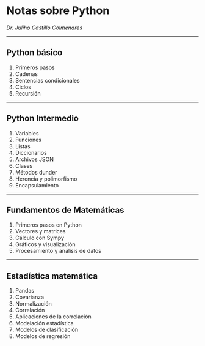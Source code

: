 
# Notas sobre Python

*Dr. Juliho Castillo Colmenares*

---

## Python básico

1.   Primeros pasos
2.   Cadenas
3.   Sentencias condicionales
4.   Ciclos
5.   Recursión

---

## Python Intermedio

1. Variables
4. Funciones
4. Listas
4. Diccionarios
4. Archivos JSON
4. Clases 
4. Métodos dunder
4. Herencia y polimorfismo
4. Encapsulamiento

---
##  Fundamentos de Matemáticas

1. Primeros pasos en Python 
2. Vectores y matrices
3. Cálculo con Sympy
4. Gráficos y visualización
5. Procesamiento y análisis de datos 

---

## Estadística matemática


1. Pandas
1. Covarianza
1. Normalización
1. Correlación 
1. Aplicaciones de la correlación
1. Modelación estadística
2. Modelos de clasificación
3. Modelos de regresión
